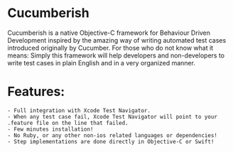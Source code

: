 # Cucumberish
Cucumberish is a native Objective-C framework for Behaviour Driven Development inspired by the amazing way of writing automated test cases introduced originally by Cucumber.
For those who do not know what it means: Simply this framework will help developers and non-developers to write test cases in plain English and in a very organized manner.
# Features:
    - Full integration with Xcode Test Navigator.
    - When any test case fail, Xcode Test Navigator will point to your .feature file on the line that failed.
    - Few minutes installation!
    - No Ruby, or any other non-ios related languages or dependencies!
    - Step implementations are done directly in Objective-C or Swift!
